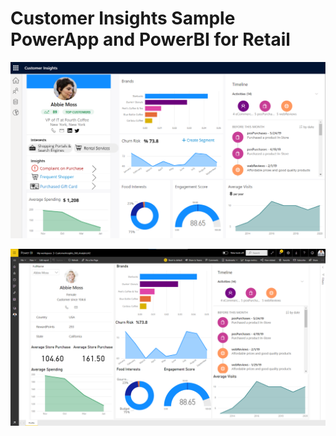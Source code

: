 # Customer Insights Sample PowerApp and PowerBI for Retail


![alt text](https://raw.githubusercontent.com/eturkmenoglu/CustomerInsights_Retail_360_PowerApp_PowerBI/master/Screenshots/PowerApp.png)

![alt text](https://raw.githubusercontent.com/eturkmenoglu/CustomerInsights_Retail_360_PowerApp_PowerBI/master/Screenshots/PowerBI.png)

